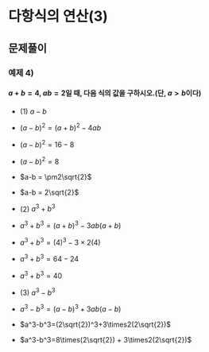 # 다항식의 연산(3)

## 문제풀이

### 예제 4)
#### $a+b=4$, $ab=2$일 때, 다음 식의 값을 구하시오.(단, $a>b$이다)
- (1) $a-b$
- $(a-b)^2 = (a+b)^2 - 4ab$
- $(a-b)^2 = 16-8$
- $(a-b)^2 = 8$
- $a-b = \pm2\sqrt{2}$
- $a-b = 2\sqrt{2}$

- (2) $a^3+b^3$
- $a^3+b^3=(a+b)^3-3ab(a+b)$
- $a^3+b^3=(4)^3-3\times2(4)$
- $a^3+b^3=64-24$
- $a^3+b^3=40$

- (3) $a^3-b^3$
- $a^3-b^3=(a-b)^3+3ab(a-b)$
- $a^3-b^3=(2\sqrt{2})^3+3\times2(2\sqrt{2})$
- $a^3-b^3=8\times(2\sqrt{2}) + 3\times2(2\sqrt{2})$